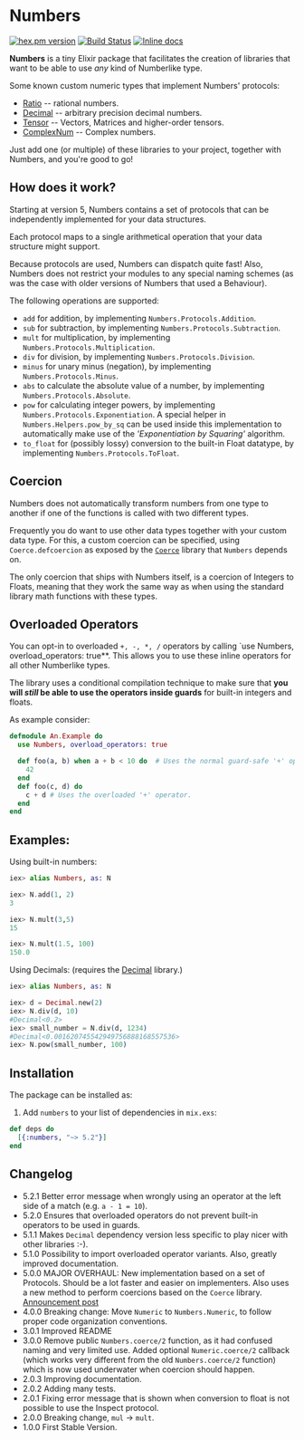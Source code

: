 # Numbers
[![hex.pm version](https://img.shields.io/hexpm/v/numbers.svg)](https://hex.pm/packages/numbers)
[![Build Status](https://travis-ci.org/Qqwy/elixir_number.svg?branch=master)](https://travis-ci.org/Qqwy/elixir_number)
[![Inline docs](http://inch-ci.org/github/qqwy/elixir_number.svg)](http://inch-ci.org/github/qqwy/elixir_number)


**Numbers** is a tiny Elixir package that facilitates the creation of libraries
that want to be able to use _any_ kind of Numberlike type.

Some known custom numeric types that implement Numbers' protocols:

- [Ratio](https://hex.pm/packages/ratio) -- rational numbers.
- [Decimal](https://hex.pm/packages/decimal) -- arbitrary precision decimal numbers.
- [Tensor](https://hex.pm/packages/tensor) -- Vectors, Matrices and higher-order tensors.
- [ComplexNum](https://github.com/Qqwy/elixir_complex_num) -- Complex numbers.

Just add one (or multiple) of these libraries to your project, together with Numbers, and you're good to go!

## How does it work?

Starting at version 5, Numbers contains a set of protocols that can be independently implemented for your data structures.

Each protocol maps to a single arithmetical operation that your data structure might support.

Because protocols are used, Numbers can dispatch quite fast!
Also, Numbers does not restrict your modules to any special naming schemes (as was the case with older versions of Numbers that used a Behaviour).

The following operations are supported:

- `add` for addition, by implementing `Numbers.Protocols.Addition`.
- `sub` for subtraction, by implementing `Numbers.Protocols.Subtraction`.
- `mult` for multiplication, by implementing `Numbers.Protocols.Multiplication`.
- `div` for division, by implementing `Numbers.Protocols.Division`.
- `minus` for unary minus (negation), by implementing `Numbers.Protocols.Minus`.
- `abs` to calculate the absolute value of a number, by implementing `Numbers.Protocols.Absolute`.
- `pow` for calculating integer powers, by implementing `Numbers.Protocols.Exponentiation`. A special helper in `Numbers.Helpers.pow_by_sq` can be used inside this implementation to automatically make use of the _'Exponentiation by Squaring'_ algorithm.
- `to_float` for (possibly lossy) conversion to the built-in Float datatype, by implementing `Numbers.Protocols.ToFloat`.

## Coercion

Numbers does not automatically transform numbers from one type to another if one of the functions is called with two different types.

Frequently you do want to use other data types together with your custom data type. For this, a custom coercion can be specified,
using `Coerce.defcoercion` as exposed by the [`Coerce`](https://hex.pm/packages/coerce) library that `Numbers` depends on.

The only coercion that ships with Numbers itself, is a coercion of Integers to Floats, meaning that they work the same way as when using
the standard library math functions with these types.

## Overloaded Operators

You can opt-in to overloaded `+, -, *, /` operators by calling `use Numbers, overload_operators: true**.
This allows you to use these inline operators for all other Numberlike types.

The library uses a conditional compilation technique to make sure that 
**you will _still_ be able to use the operators inside guards** for built-in integers and floats.

As example consider:

```elixir
defmodule An.Example do
  use Numbers, overload_operators: true

  def foo(a, b) when a + b < 10 do  # Uses the normal guard-safe '+' operator (e.g. Kernel.+/2)
    42
  end
  def foo(c, d) do 
    c + d # Uses the overloaded '+' operator.
  end
end
```

## Examples:

Using built-in numbers:

```elixir
iex> alias Numbers, as: N

iex> N.add(1, 2)
3

iex> N.mult(3,5)
15

iex> N.mult(1.5, 100)
150.0
```

Using Decimals: (requires the [Decimal](https://hex.pm/packages/decimal) library.)

```elixir
iex> alias Numbers, as: N

iex> d = Decimal.new(2)
iex> N.div(d, 10)
#Decimal<0.2>
iex> small_number = N.div(d, 1234)
#Decimal<0.001620745542949756888168557536>
iex> N.pow(small_number, 100)

```


## Installation

The package can be installed as:

1. Add `numbers` to your list of dependencies in `mix.exs`:

```elixir
def deps do
  [{:numbers, "~> 5.2"}]
end
```

## Changelog

- 5.2.1 Better error message when wrongly using an operator at the left side of a match (e.g. `a - 1 = 10`).
- 5.2.0 Ensures that overloaded operators do not prevent built-in operators to be used in guards.
- 5.1.1 Makes `Decimal` dependency version less specific to play nicer with other libraries :-).
- 5.1.0 Possibility to import overloaded operator variants. Also, greatly improved documentation.
- 5.0.0 MAJOR OVERHAUL: New implementation based on a set of Protocols. Should be a lot faster and easier on implementers. Also uses a new method to perform coercions based on the `Coerce` library. [Announcement post](https://elixirforum.com/t/numbers-a-generic-wrapper-to-use-any-custom-numeric-type/2846/7)
- 4.0.0 Breaking change: Move `Numeric` to `Numbers.Numeric`, to follow proper code organization conventions.
- 3.0.1 Improved README
- 3.0.0 Remove public `Numbers.coerce/2` function, as it had confused naming and very limited use. Added optional `Numeric.coerce/2` callback (which works very different from the old `Numbers.coerce/2` function) which is now used underwater when coercion should happen.
- 2.0.3 Improving documentation.
- 2.0.2 Adding many tests.
- 2.0.1 Fixing error message that is shown when conversion to float is not possible to use the Inspect protocol. 
- 2.0.0 Breaking change, `mul` -> `mult`. 
- 1.0.0 First Stable Version.
